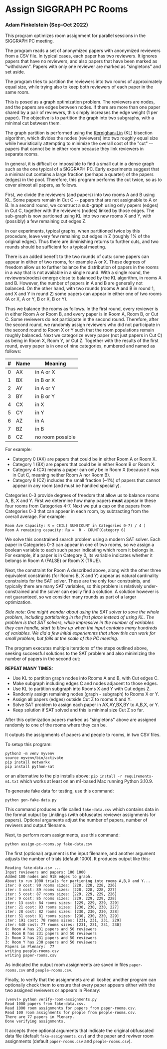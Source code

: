 # Assign SIGGRAPH PC Rooms
### Adam Finkelstein (Sep-Oct 2022)

This program optimizes room assignment for parallel sessions in the SIGGRAPH PC
meeting.

The program reads a set of anonymized papers with anonymized reviewers from a
CSV file. In typical cases, each paper has two reviewers. It ignores papers that
have no reviewers, and also papers that have been marked as "withdrawn". Papers
with only one reviewer are marked as "singletons" and set aside.

The program tries to partition the reviewers into two rooms of approximately
equal size, while trying also to keep both reviewers of each paper in the same
room. 

This is posed as a graph optimization problem. The reviewers are nodes, and the
papers are edges between nodes. If there are more than one paper shared by a
pair of reviewers, this simply increases the edge weight (1 per paper). The
objective is to partition the graph into two subgraphs, with a minimal cut
between them. 

The graph partition is performed using the 
[Kernighan-Lin](https://en.wikipedia.org/wiki/Kernighan%E2%80%93Lin_algorithm)
(KL) bisection algorithm, which divides the nodes (reviewers) into two roughly
equal size while heuristically attempting to minimize the overall cost of the
"cut" -- papers that cannot be in either room because they link reviewers in
separate rooms.

In general, it is difficult or impossible to find a small cut in a dense graph
such as the one typical of a SIGGRAPH PC. Early experiments suggest that a
minimal cut contains a large fraction (perhaps a quarter) of the papers (edges)
in the pool. Therefore, this program performs the cut twice, so as to cover
almost all papers, as follows. 

First, we divide the reviewers (and papers) into two rooms A and B using KL.
Some papers remain in Cut C -- papers that are not assignable to A or B. In a
second round, we construct a sub-graph using only papers (edges) in Cut C,
together with the reviewers (nodes) linked by those edges. The sub-graph is now
partioned using KL into two new rooms X and Y, with (possibly) a few remaining
cut edges Z. 

In our experiments, typical graphs, when partitioned twice by this procedure,
leave very few remaining cut edges in Z (roughly 1% of the original edges). Thus
there are diminishing returns to further cuts, and two rounds should be
sufficient for a typical meeting.

There is an added benefit to the two rounds of cuts: some papers can appear in
either of two rooms, for example A or X. These degrees of freedom allow us to
further balance the distribution of papers in the rooms in a way that is not
available in a single round. With a single round, the reviewers(nodes) emerge
close to balanced by the KL algorithm, in rooms A and B. However, the number of
papers in A and B are generally not balanced. On the other hand, with two rounds
(rooms A and B in round 1, and X and Y in round 2) some papers can appear in
either one of two rooms (A or X, A or Y, B or X, B or Y).

Thus we balance the rooms as follows. In the first round, every reviewer is in
either Room A or Room B, and every paper is in Room A, Room B, or Cut C. Some
reviewers do not participate in the second round. Therefore, after the second
round, we randomly assign reviewers who did not participate in the second round
to Room X or Y such that the room populations remain roughly balanced. Next we
categorize every paper (not just papers in Cut C) as being in Room X, Room Y, or
Cut Z. Together with the results of the first round, every paper is in one of
nine categories, numbered and named as follows:

| #   | Name | Meaning
| --- | ---  | ---
| 0 | AX | in A or X
| 1 | BX | in B or X
| 2 | AY | in A or Y
| 3 | BY | in B or Y
| 4 | CX | in X
| 5 | CY | in Y
| 6 | AZ | in A
| 7 | BZ | in B
| 8 | CZ | no room possible

For example:

* Category 0 (AX) are papers that could be in either Room A or Room X.
* Category 1 (BX) are papers that could be in either Room B or Room X.
* Category 4 (CX) means a paper can only be in Room X (because it was in Cut C,
meaning neither Room A nor Room B).
* Category 8 (CZ) includes the small fraction (~1%) of papers that cannot appear
in any room (and must be handled specially).

Categories 0-3 provide degrees of freedom that allow us to balance rooms A, B, X
and Y. First we determine how many papers **must** appear in these four rooms
from Categories 4-7. Next we put a cap on the papers from Categories 0-3 that
can appear in each room, by subtracting from the overall average. For example: 

```
Room Ave Capacity: R = CEIL( SUM(COUNT in Categories 0-7) / 4 )
Room A remaining capacity: Ra =  R - COUNT(Category 6)
```

We solve this constrained search problem using a modern SAT solver. Each paper
in Categories 0-3 can appear in one of two rooms, so we assign a boolean
variable to each such paper indicating which room it belongs in. For example, if
a paper is in Category 0, its variable indicates whether it belongs in Room A
(FALSE) or Room X (TRUE).

Next, the constraint for Room A described above, along with the other three
equivalent constraints (for Rooms B, X and Y) appear as natural cardinality
constraints for the SAT solver. These are the only four constraints, and
typically there are many SAT variables, so this problem is relatively
under-constrained and the solver can easily find a solution. A solution however
is not guaranteed, so we consider many rounds as part of a larger optimization.

*Side note: One might wonder about using the SAT solver to sove the whole problem, including partitioning in the first place instead of using KL. The problem is that SAT solvers, while impressive in the number of variables they can handle, start to blow up when the input contains many hundreds of variables. We did a few initial experiemnts that show this can work for small problem, but fails at the scale of the PC meeting.*

The program executes multiple iterations of the steps outlined above, seeking
successful solutions to the SAT problem and also minimizing the number of papers
in the second cut:

**REPEAT MANY TIMES:**

* Use KL to partition graph nodes into Rooms A and B, with Cut edges C.
* Make subgraph including edges C and nodes adjacent to those edges.
* Use KL to partition subgraph into Rooms X and Y with Cut edges Z.
* Randomly assign remaining nodes (graph - subgraph) to Rooms X or Y.
* Assign all papers (edges) outside Cut Z to rooms X and Y.
* Solve SAT problem to assign each paper in AX,AY,BX,BY to A,B,X, or Y.
* Keep solution if SAT solved and this is minimal size Cut Z so far.

After this optimization papers marked as "singletons" above are assigned
randomly to one of the rooms where they can be.

It outputs the assignments of papers and people to rooms, in two CSV files.

To setup this program:

```
python3 -m venv myvenv
source myvenv/bin/activate
pip install networkx
pip install python-sat
```

or an alternative to the pip installs above:
`pip install -r requirements-m1.txt`
which works at least on an m1-based Mac running Python 3.10.9.

To generate fake data for testing, use this command:

```
python gen-fake-data.py
```

This command produces a file called `fake-data.csv` which contains data in the format output by Linklings (with obfuscates reviewer assignments for papers). Optional arguments adjust the number of papers, number of reviwers and output filename.

Next, to perform room assignments, use this command:

```
python assign-pc-rooms.py fake-data.csv
```

The first (optional) argument is the input filename, and another argument adjusts the number of trials (default 1000). It produces output like this: 

```
Reading fake-data.csv ...
Input reviewers and papers: 100 1000
Added 100 nodes and 918 edges to graph.
About to run 1000 trials for partioning into rooms A,B,X and Y...
iter: 0 cost: 90 rooms sizes: [228, 228, 228, 226]
iter: 3 cost: 89 rooms sizes: [228, 228, 228, 227]
iter: 5 cost: 87 rooms sizes: [229, 229, 229, 226]
iter: 9 cost: 85 rooms sizes: [229, 229, 229, 228]
iter: 13 cost: 84 rooms sizes: [229, 229, 229, 229]
iter: 21 cost: 83 rooms sizes: [230, 230, 230, 227]
iter: 28 cost: 82 rooms sizes: [230, 230, 230, 228]
iter: 51 cost: 81 rooms sizes: [230, 230, 230, 229]
iter: 191 cost: 78 rooms sizes: [231, 231, 231, 229]
iter: 640 cost: 77 rooms sizes: [231, 231, 231, 230]
0: Room A has 231 papers and 50 reviewers
1: Room B has 231 papers and 50 reviewers
2: Room X has 231 papers and 50 reviewers
3: Room Y has 230 papers and 50 reviewers
Papers in Plenary:  77
writing people-rooms.csv
writing paper-rooms.csv
```

As indicated the output room assignments are saved in files `paper-rooms.csv` and `people-rooms.csv`.

Finally, to verify that the assignmnets are all kosher, another program can optionally check them to ensure that every paper appears either with the two assigned reviewers or appears in Plenary:

```
(venv)> python verify-room-assignments.py 
Read 1000 papers from fake-data.csv.
Read 1000 room assignments for papers from paper-rooms.csv.
Read 100 room assignments for people from people-rooms.csv.
There are 77 papers in Plenary.
Done verifying assignments.
```

It accepts three optional arguments that indicate the original obfuscated data file (default `fake-assignments.csv`) and the paper and reviwer room assignments (default `paper-rooms.csv` and `people-rooms.csv`).